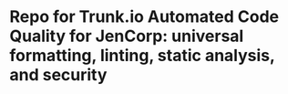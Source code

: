 # Repo for Trunk.io Automated Code Quality for JenCorp: universal formatting, linting, static analysis, and security